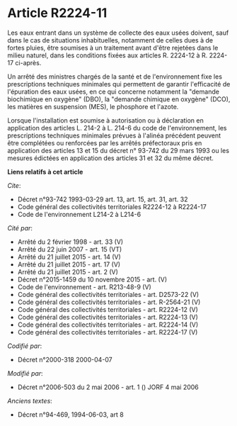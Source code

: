 # Article R2224-11

Les eaux entrant dans un système de collecte des eaux usées doivent, sauf dans le cas de situations inhabituelles, notamment
de celles dues à de fortes pluies, être soumises à un traitement avant d'être rejetées dans le milieu naturel, dans les
conditions fixées aux articles R. 2224-12 à R. 2224-17 ci-après.

Un arrêté des ministres chargés de la santé et de l'environnement fixe les prescriptions techniques minimales qui permettent
de garantir l'efficacité de l'épuration des eaux usées, en ce qui concerne notamment la "demande biochimique en
oxygène" (DBO), la "demande chimique en oxygène" (DCO), les matières en suspension (MES), le phosphore et l'azote.

Lorsque l'installation est soumise à autorisation ou à déclaration en application des articles L. 214-2 à L. 214-6 du code de
l'environnement, les prescriptions techniques minimales prévues à l'alinéa précédent peuvent être complétées ou renforcées
par les arrêtés préfectoraux pris en application des articles 13 et 15 du décret n° 93-742 du 29 mars 1993 ou les mesures
édictées en application des articles 31 et 32 du même décret.

**Liens relatifs à cet article**

_Cite_:

  - Décret n°93-742 1993-03-29 art. 13, art. 15, art. 31, art. 32
  - Code général des collectivités territoriales R2224-12 à R2224-17
  - Code de l'environnement L214-2 à L214-6

_Cité par_:

  - Arrêté du 2 février 1998 - art. 33 (V)
  - Arrêté du 22 juin 2007 - art. 15 (VT)
  - Arrêté du 21 juillet 2015 - art. 14 (V)
  - Arrêté du 21 juillet 2015 - art. 17 (V)
  - Arrêté du 21 juillet 2015 - art. 2 (V)
  - Décret n°2015-1459 du 10 novembre 2015 - art. (V)
  - Code de l'environnement - art. R213-48-9 (V)
  - Code général des collectivités territoriales - art. D2573-22 (V)
  - Code général des collectivités territoriales - art. R-2564-21 (V)
  - Code général des collectivités territoriales - art. R2224-12 (V)
  - Code général des collectivités territoriales - art. R2224-13 (V)
  - Code général des collectivités territoriales - art. R2224-14 (V)
  - Code général des collectivités territoriales - art. R2224-17 (V)

_Codifié par_:

  - Décret n°2000-318 2000-04-07

_Modifié par_:

  - Décret n°2006-503 du 2 mai 2006 - art. 1 () JORF 4 mai 2006

_Anciens textes_:

  - Décret n°94-469, 1994-06-03, art 8
